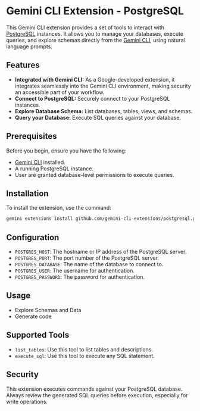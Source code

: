 # Gemini CLI Extension - PostgreSQL

This Gemini CLI extension provides a set of tools to interact with [PostgreSQL](https://www.postgresql.org/docs/) instances. It allows you to manage your databases, execute queries, and explore schemas directly from the [Gemini CLI](https://google-gemini.github.io/gemini-cli/), using natural language prompts.

## Features

*   **Integrated with Gemini CLI:** As a Google-developed extension, it integrates seamlessly into the Gemini CLI environment, making security an accessible part of your workflow.
*   **Connect to PostgreSQL:** Securely connect to your PostgreSQL instances.
*   **Explore Database Schema:** List databases, tables, views, and schemas.
*   **Query your Database:** Execute SQL queries against your database.

## Prerequisites

Before you begin, ensure you have the following:

*   [Gemini CLI](https://github.com/google-gemini/gemini-cli) installed.
*   A running PostgreSQL instance.
*   User are granted database-level permissions to execute queries.

## Installation

To install the extension, use the command:

```bash
gemini extensions install github.com/gemini-cli-extensions/postgresql.git
```

## Configuration

*   `POSTGRES_HOST`: The hostname or IP address of the PostgreSQL server.
*   `POSTGRES_PORT`: The port number of the PostgreSQL server.
*   `POSTGRES_DATABASE`: The name of the database to connect to.
*   `POSTGRES_USER`: The username for authentication.
*   `POSTGRES_PASSWORD`: The password for authentication.


## Usage

* Explore Schemas and Data
* Generate code

## Supported Tools

* `list_tables`: Use this tool to list tables and descriptions.
* `execute_sql`: Use this tool to execute any SQL statement.

## Security

This extension executes commands against your PostgreSQL database. Always review the generated SQL queries before execution, especially for write operations.